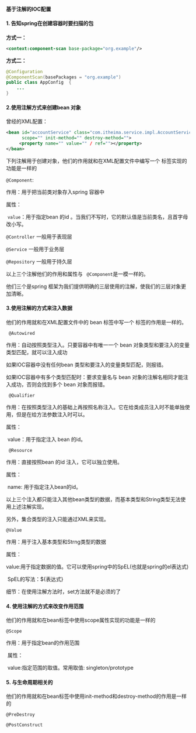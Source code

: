 #### 基于注解的IOC配置

#### 1. 告知spring在创建容器时要扫描的包

**方式一：**

```xml
<context:component-scan base-package="org.example"/>
```



**方式二：**

```java
@Configuration
@ComponentScan(basePackages = "org.example")
public class AppConfig  {
    ...
}
```

#### 2.使用注解方式来创建bean 对象

曾经的XML配置：

```xml
<bean id="accountService" class="com.itheima.service.impl.AccountServiceImpl"
      scope="" init-method="" destroy-method="">
     <property name="" value="" / ref=""></property>
</bean>
```

下列注解用于创建对象，他们的作用就和在XML配置文件中编写一个<bean> 标签实现的功能是一样的

```@Component```:

作用：用于把当前类对象存入spring 容器中

属性：

​	```value```：用于指定bean 的id 。当我们不写时，它的默认值是当前类名，且首字母改小写。

```@Controller``` 一般用于表现层

```@Service``` 一般用于业务层

```@Repository``` 一般用于持久层

以上三个注解他们的作用和属性与 ``` @Component```是一模一样的。

他们三个是spring 框架为我们提供明确的三层使用的注解，使我们的三层对象更加清晰。

#### 3.使用注解的方式来注入数据

他们的作用就和在XML配置文件中的 bean 标签中写一个 <property> 标签的作用是一样的。

``` @Autowired```

作用：自动按照类型注入。只要容器中有唯一一个 bean 对象类型和要注入的变量类型匹配，就可以注入成功

如果IOC容器中没有任何bean 类型和要注入的变量类型匹配，则报错。

如果IOC容器中有多个类型匹配时：要求变量名与 bean 对象的注解名相同才能注入成功，否则会找到多个 bean 对象而报错。

``` @Qualifier```

作用：在按照类型注入的基础上再按照名称注入。它在给类成员注入时不能单独使用，但是在给方法参数注入时可以。

属性：

​	value：用于指定注入 bean 的id。

``` @Resource```

作用：直接按照bean 的id 注入，它可以独立使用。

属性：

​	name: 用于指定注入bean的id。

以上三个注入都只能注入其他bean类型的数据，而基本类型和String类型无法使用上述注解实现。

另外，集合类型的注入只能通过XML来实现。

```@Value```

作用：用于注入基本类型和Strng类型的数据

属性：

​	value:用于指定数据的值。它可以使用spring中的SpEL(也就是spring的el表达式)

​	SpEL的写法：${表达式}

细节：在使用注解方法时，set方法就不是必须的了

#### 4. 使用注解的方式来改变作用范围

他们的作用就和在bean标签中使用scope属性实现的功能是一样的

```@Scope```

作用：用于指定bean的作用范围

​	属性：

​	value:指定范围的取值。常用取值: singleton/prototype

#### 5. 与生命周期相关的

他们的作用就和在bean标签中使用init-method和destroy-method的作用是一样的

```@PreDestroy```

```@PostConstruct```